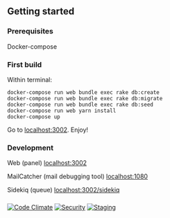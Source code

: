 ## Getting started

### Prerequisites

Docker-compose

### First build

Within terminal:
```docker-compose build
docker-compose run web bundle exec rake db:create
docker-compose run web bundle exec rake db:migrate
docker-compose run web bundle exec rake db:seed
docker-compose run web yarn install
docker-compose up
```

Go to [localhost:3002](http://localhost:3002). Enjoy!

### Development

Web (panel) [localhost:3002](http://localhost:3002)

MailCatcher (mail debugging tool) [localhost:1080](http://localhost:1080)

Sidekiq (queue) [localhost:3002/sidekiq](http://localhost:3002/sidekiq)


###

[![Code Climate](https://codeclimate.com/github/regedarek/kw-app.svg)](https://codeclimate.com/github/regedarek/kw-app)
[![Security](https://hakiri.io/github/regedarek/kw-app/master.svg)](https://hakiri.io/github/regedarek/kw-app/master)
[![Staging](https://kw-app-staging.herokuapp.com)](https://kw-app-staging.herokuapp.com)
